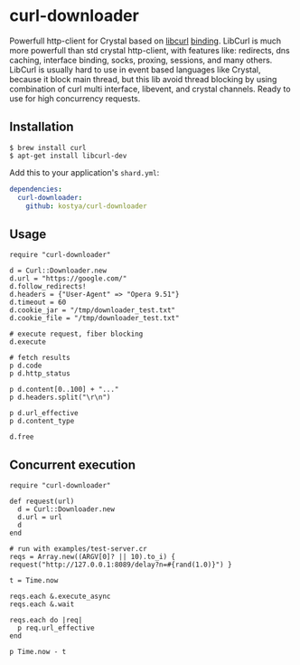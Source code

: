 # curl-downloader

Powerfull http-client for Crystal based on [libcurl](https://curl.haxx.se/libcurl/) [binding](https://github.com/blocknotes/curl-crystal). LibCurl is much more powerfull than std crystal http-client, with features like: redirects, dns caching, interface binding, socks, proxing, sessions, and many others. LibCurl is usually hard to use in event based languages like Crystal, because it block main thread, but this lib avoid thread blocking by using combination of curl multi interface, libevent, and crystal channels. Ready to use for high concurrency requests.

## Installation

    $ brew install curl
    $ apt-get install libcurl-dev

Add this to your application's `shard.yml`:

```yaml
dependencies:
  curl-downloader:
    github: kostya/curl-downloader
```

## Usage

```crystal
require "curl-downloader"

d = Curl::Downloader.new
d.url = "https://google.com/"
d.follow_redirects!
d.headers = {"User-Agent" => "Opera 9.51"}
d.timeout = 60
d.cookie_jar = "/tmp/downloader_test.txt"
d.cookie_file = "/tmp/downloader_test.txt"

# execute request, fiber blocking
d.execute

# fetch results
p d.code
p d.http_status

p d.content[0..100] + "..."
p d.headers.split("\r\n")

p d.url_effective
p d.content_type

d.free
```

## Concurrent execution

```crystal
require "curl-downloader"

def request(url)
  d = Curl::Downloader.new
  d.url = url
  d
end

# run with examples/test-server.cr
reqs = Array.new((ARGV[0]? || 10).to_i) { request("http://127.0.0.1:8089/delay?n=#{rand(1.0)}") }

t = Time.now

reqs.each &.execute_async
reqs.each &.wait

reqs.each do |req|
  p req.url_effective
end

p Time.now - t
```